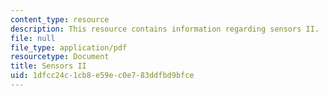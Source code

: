 ```yaml
---
content_type: resource
description: This resource contains information regarding sensors II.
file: null
file_type: application/pdf
resourcetype: Document
title: Sensors II
uid: 1dfcc24c-1cb8-e59e-c0e7-83ddfbd9bfce
---
```

